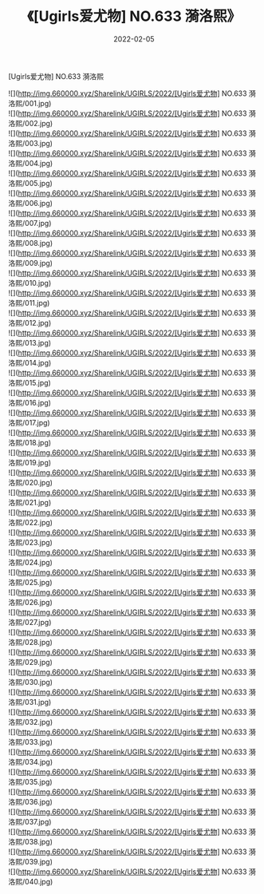 ﻿---
layout: post
title:  《[Ugirls爱尤物] NO.633 漪洛熙》
date:   2022-02-05
img: http://img.660000.xyz/Sharelink/UGIRLS/2022/[Ugirls爱尤物] NO.633 漪洛熙/000.jpg
categories: [美女, 清纯, 唯美]
---

[Ugirls爱尤物] NO.633 漪洛熙

 ![](http://img.660000.xyz/Sharelink/UGIRLS/2022/[Ugirls爱尤物] NO.633 漪洛熙/001.jpg) <br>![](http://img.660000.xyz/Sharelink/UGIRLS/2022/[Ugirls爱尤物] NO.633 漪洛熙/002.jpg) <br>![](http://img.660000.xyz/Sharelink/UGIRLS/2022/[Ugirls爱尤物] NO.633 漪洛熙/003.jpg) <br>![](http://img.660000.xyz/Sharelink/UGIRLS/2022/[Ugirls爱尤物] NO.633 漪洛熙/004.jpg) <br>![](http://img.660000.xyz/Sharelink/UGIRLS/2022/[Ugirls爱尤物] NO.633 漪洛熙/005.jpg) <br>![](http://img.660000.xyz/Sharelink/UGIRLS/2022/[Ugirls爱尤物] NO.633 漪洛熙/006.jpg) <br>![](http://img.660000.xyz/Sharelink/UGIRLS/2022/[Ugirls爱尤物] NO.633 漪洛熙/007.jpg) <br>![](http://img.660000.xyz/Sharelink/UGIRLS/2022/[Ugirls爱尤物] NO.633 漪洛熙/008.jpg) <br>![](http://img.660000.xyz/Sharelink/UGIRLS/2022/[Ugirls爱尤物] NO.633 漪洛熙/009.jpg) <br>![](http://img.660000.xyz/Sharelink/UGIRLS/2022/[Ugirls爱尤物] NO.633 漪洛熙/010.jpg) <br>![](http://img.660000.xyz/Sharelink/UGIRLS/2022/[Ugirls爱尤物] NO.633 漪洛熙/011.jpg) <br>![](http://img.660000.xyz/Sharelink/UGIRLS/2022/[Ugirls爱尤物] NO.633 漪洛熙/012.jpg) <br>![](http://img.660000.xyz/Sharelink/UGIRLS/2022/[Ugirls爱尤物] NO.633 漪洛熙/013.jpg) <br>![](http://img.660000.xyz/Sharelink/UGIRLS/2022/[Ugirls爱尤物] NO.633 漪洛熙/014.jpg) <br>![](http://img.660000.xyz/Sharelink/UGIRLS/2022/[Ugirls爱尤物] NO.633 漪洛熙/015.jpg) <br>![](http://img.660000.xyz/Sharelink/UGIRLS/2022/[Ugirls爱尤物] NO.633 漪洛熙/016.jpg) <br>![](http://img.660000.xyz/Sharelink/UGIRLS/2022/[Ugirls爱尤物] NO.633 漪洛熙/017.jpg) <br>![](http://img.660000.xyz/Sharelink/UGIRLS/2022/[Ugirls爱尤物] NO.633 漪洛熙/018.jpg) <br>![](http://img.660000.xyz/Sharelink/UGIRLS/2022/[Ugirls爱尤物] NO.633 漪洛熙/019.jpg) <br>![](http://img.660000.xyz/Sharelink/UGIRLS/2022/[Ugirls爱尤物] NO.633 漪洛熙/020.jpg) <br>![](http://img.660000.xyz/Sharelink/UGIRLS/2022/[Ugirls爱尤物] NO.633 漪洛熙/021.jpg) <br>![](http://img.660000.xyz/Sharelink/UGIRLS/2022/[Ugirls爱尤物] NO.633 漪洛熙/022.jpg) <br>![](http://img.660000.xyz/Sharelink/UGIRLS/2022/[Ugirls爱尤物] NO.633 漪洛熙/023.jpg) <br>![](http://img.660000.xyz/Sharelink/UGIRLS/2022/[Ugirls爱尤物] NO.633 漪洛熙/024.jpg) <br>![](http://img.660000.xyz/Sharelink/UGIRLS/2022/[Ugirls爱尤物] NO.633 漪洛熙/025.jpg) <br>![](http://img.660000.xyz/Sharelink/UGIRLS/2022/[Ugirls爱尤物] NO.633 漪洛熙/026.jpg) <br>![](http://img.660000.xyz/Sharelink/UGIRLS/2022/[Ugirls爱尤物] NO.633 漪洛熙/027.jpg) <br>![](http://img.660000.xyz/Sharelink/UGIRLS/2022/[Ugirls爱尤物] NO.633 漪洛熙/028.jpg) <br>![](http://img.660000.xyz/Sharelink/UGIRLS/2022/[Ugirls爱尤物] NO.633 漪洛熙/029.jpg) <br>![](http://img.660000.xyz/Sharelink/UGIRLS/2022/[Ugirls爱尤物] NO.633 漪洛熙/030.jpg) <br>![](http://img.660000.xyz/Sharelink/UGIRLS/2022/[Ugirls爱尤物] NO.633 漪洛熙/031.jpg) <br>![](http://img.660000.xyz/Sharelink/UGIRLS/2022/[Ugirls爱尤物] NO.633 漪洛熙/032.jpg) <br>![](http://img.660000.xyz/Sharelink/UGIRLS/2022/[Ugirls爱尤物] NO.633 漪洛熙/033.jpg) <br>![](http://img.660000.xyz/Sharelink/UGIRLS/2022/[Ugirls爱尤物] NO.633 漪洛熙/034.jpg) <br>![](http://img.660000.xyz/Sharelink/UGIRLS/2022/[Ugirls爱尤物] NO.633 漪洛熙/035.jpg) <br>![](http://img.660000.xyz/Sharelink/UGIRLS/2022/[Ugirls爱尤物] NO.633 漪洛熙/036.jpg) <br>![](http://img.660000.xyz/Sharelink/UGIRLS/2022/[Ugirls爱尤物] NO.633 漪洛熙/037.jpg) <br>![](http://img.660000.xyz/Sharelink/UGIRLS/2022/[Ugirls爱尤物] NO.633 漪洛熙/038.jpg) <br>![](http://img.660000.xyz/Sharelink/UGIRLS/2022/[Ugirls爱尤物] NO.633 漪洛熙/039.jpg) <br>![](http://img.660000.xyz/Sharelink/UGIRLS/2022/[Ugirls爱尤物] NO.633 漪洛熙/040.jpg) <br>